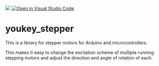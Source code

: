 ![](https://img.shields.io/github/license/yuki-miyakoshi/youkey_stepper)
[![Open in Visual Studio Code](https://open.vscode.dev/badges/open-in-vscode.svg)](https://github.com/yuki-miyakoshi/youkey_stepper)

# youkey_stepper

This is a library for stepper motors for Arduino and microcontrollers.

This makes it easy to change the excitation scheme of multiple running stepping motors and adjust the direction and angle of rotation of each.